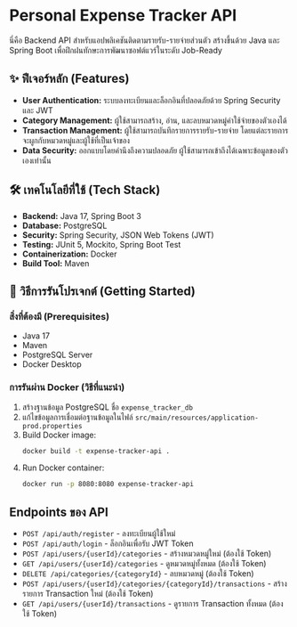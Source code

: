 # Personal Expense Tracker API

นี่คือ Backend API สำหรับแอปพลิเคชันติดตามรายรับ-รายจ่ายส่วนตัว สร้างขึ้นด้วย Java และ Spring Boot เพื่อฝึกฝนทักษะการพัฒนาซอฟต์แวร์ในระดับ Job-Ready

## ✨ ฟีเจอร์หลัก (Features)

* **User Authentication:** ระบบลงทะเบียนและล็อกอินที่ปลอดภัยด้วย Spring Security และ JWT
* **Category Management:** ผู้ใช้สามารถสร้าง, อ่าน, และลบหมวดหมู่ค่าใช้จ่ายของตัวเองได้
* **Transaction Management:** ผู้ใช้สามารถบันทึกรายการรายรับ-รายจ่าย โดยแต่ละรายการจะผูกกับหมวดหมู่และผู้ใช้ที่เป็นเจ้าของ
* **Data Security:** ออกแบบโดยคำนึงถึงความปลอดภัย ผู้ใช้สามารถเข้าถึงได้เฉพาะข้อมูลของตัวเองเท่านั้น

## 🛠️ เทคโนโลยีที่ใช้ (Tech Stack)

* **Backend:** Java 17, Spring Boot 3
* **Database:** PostgreSQL
* **Security:** Spring Security, JSON Web Tokens (JWT)
* **Testing:** JUnit 5, Mockito, Spring Boot Test
* **Containerization:** Docker
* **Build Tool:** Maven

## 🚀 วิธีการรันโปรเจกต์ (Getting Started)

### สิ่งที่ต้องมี (Prerequisites)
* Java 17
* Maven
* PostgreSQL Server
* Docker Desktop

### การรันผ่าน Docker (วิธีที่แนะนำ)
1.  สร้างฐานข้อมูล PostgreSQL ชื่อ `expense_tracker_db`
2.  แก้ไขข้อมูลการเชื่อมต่อฐานข้อมูลในไฟล์ `src/main/resources/application-prod.properties`
3.  Build Docker image:
    ```bash
    docker build -t expense-tracker-api .
    ```
4.  Run Docker container:
    ```bash
    docker run -p 8080:8080 expense-tracker-api
    ```

## Endpoints ของ API

* `POST /api/auth/register` - ลงทะเบียนผู้ใช้ใหม่
* `POST /api/auth/login` - ล็อกอินเพื่อรับ JWT Token
* `POST /api/users/{userId}/categories` - สร้างหมวดหมู่ใหม่ (ต้องใช้ Token)
* `GET /api/users/{userId}/categories` - ดูหมวดหมู่ทั้งหมด (ต้องใช้ Token)
* `DELETE /api/categories/{categoryId}` - ลบหมวดหมู่ (ต้องใช้ Token)
* `POST /api/users/{userId}/categories/{categoryId}/transactions` - สร้างรายการ Transaction ใหม่ (ต้องใช้ Token)
* `GET /api/users/{userId}/transactions` - ดูรายการ Transaction ทั้งหมด (ต้องใช้ Token)
